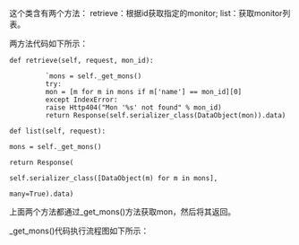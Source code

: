 这个类含有两个方法： retrieve：根据id获取指定的monitor;  list：获取monitor列表。

两方法代码如下所示：

`def retrieve(self, request, mon_id):`

             `mons = self._get_mons()
             try:
             mon = [m for m in mons if m['name'] == mon_id][0]
             except IndexError:
             raise Http404("Mon '%s' not found" % mon_id)
             return Response(self.serializer_class(DataObject(mon)).data)

`def list(self, request):`

`mons = self._get_mons()`

`return Response(`

`self.serializer_class([DataObject(m) for m in mons],`

`many=True).data)`

上面两个方法都通过\_get\_mons\(\)方法获取mon，然后将其返回。

\_get\_mons\(\)代码执行流程图如下所示：

